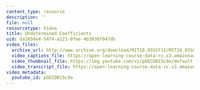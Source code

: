 ```yaml
---
content_type: resource
description: ''
file: null
resourcetype: Video
title: Undetermined Coefficients
uid: da1658e4-5474-a221-0fee-4b3930f047db
video_files:
  archive_url: http://www.archive.org/download/MIT18.03SCF11/MIT18_03SC_110720_D6_300k.mp4
  video_captions_file: https://open-learning-course-data-rc.s3.amazonaws.com/18-03sc-differential-equations-fall-2011/57bbc0e536df59eaa1cfc0c712db60de_pGECDB15L9o.vtt
  video_thumbnail_file: https://img.youtube.com/vi/pGECDB15L9o/default.jpg
  video_transcript_file: https://open-learning-course-data-rc.s3.amazonaws.com/18-03sc-differential-equations-fall-2011/cbf469e333853f4a2df018b97611f778_pGECDB15L9o.pdf
video_metadata:
  youtube_id: pGECDB15L9o
---
```


